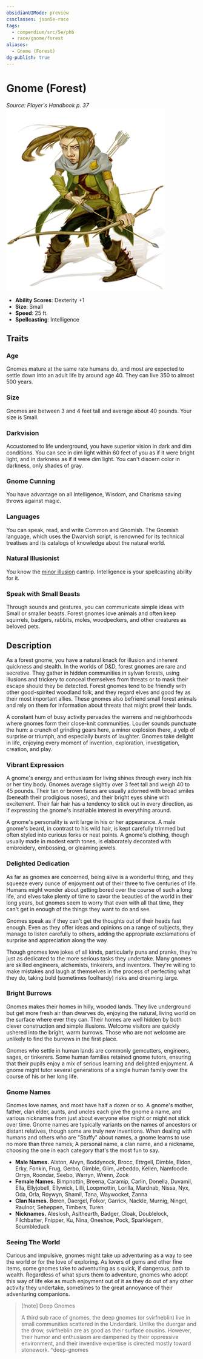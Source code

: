 ```yaml
---
obsidianUIMode: preview
cssclasses: json5e-race
tags:
  - compendium/src/5e/phb
  - race/gnome/forest
aliases:
  - Gnome (Forest)
dg-publish: true
---
```

# Gnome (Forest)
*Source: Player's Handbook p. 37*  
![](https://raw.githubusercontent.com/5etools-mirror-2/5etools-img/main/races/PHB/Gnome.webp#right)  

- **Ability Scores**: Dexterity +1
- **Size**: Small
- **Speed**: 25 ft.
- **Spellcasting**: Intelligence

## Traits

### Age

Gnomes mature at the same rate humans do, and most are expected to settle down into an adult life by around age 40. They can live 350 to almost 500 years.

### Size

Gnomes are between 3 and 4 feet tall and average about 40 pounds. Your size is Small.

### Darkvision

Accustomed to life underground, you have superior vision in dark and dim conditions. You can see in dim light within 60 feet of you as if it were bright light, and in darkness as if it were dim light. You can't discern color in darkness, only shades of gray.

### Gnome Cunning

You have advantage on all Intelligence, Wisdom, and Charisma saving throws against magic.

### Languages

You can speak, read, and write Common and Gnomish. The Gnomish language, which uses the Dwarvish script, is renowned for its technical treatises and its catalogs of knowledge about the natural world.

### Natural Illusionist

You know the [minor illusion](/Admin/CLI/spells/minor-illusion.md) cantrip. Intelligence is your spellcasting ability for it.

### Speak with Small Beasts

Through sounds and gestures, you can communicate simple ideas with Small or smaller beasts. Forest gnomes love animals and often keep squirrels, badgers, rabbits, moles, woodpeckers, and other creatures as beloved pets.

## Description

As a forest gnome, you have a natural knack for illusion and inherent quickness and stealth. In the worlds of D&D, forest gnomes are rare and secretive. They gather in hidden communities in sylvan forests, using illusions and trickery to conceal themselves from threats or to mask their escape should they be detected. Forest gnomes tend to be friendly with other good-spirited woodland folk, and they regard elves and good fey as their most important allies. These gnomes also befriend small forest animals and rely on them for information about threats that might prowl their lands.

A constant hum of busy activity pervades the warrens and neighborhoods where gnomes form their close-knit communities. Louder sounds punctuate the hum: a crunch of grinding gears here, a minor explosion there, a yelp of surprise or triumph, and especially bursts of laughter. Gnomes take delight in life, enjoying every moment of invention, exploration, investigation, creation, and play.

### Vibrant Expression

A gnome's energy and enthusiasm for living shines through every inch his or her tiny body. Gnomes average slightly over 3 feet tall and weigh 40 to 45 pounds. Their tan or brown faces are usually adorned with broad smiles (beneath their prodigious noses), and their bright eyes shine with excitement. Their fair hair has a tendency to stick out in every direction, as if expressing the gnome's insatiable interest in everything around.

A gnome's personality is writ large in his or her appearance. A male gnome's beard, in contrast to his wild hair, is kept carefully trimmed but often styled into curious forks or neat points. A gnome's clothing, though usually made in modest earth tones, is elaborately decorated with embroidery, embossing, or gleaming jewels.

### Delighted Dedication

As far as gnomes are concerned, being alive is a wonderful thing, and they squeeze every ounce of enjoyment out of their three to five centuries of life. Humans might wonder about getting bored over the course of such a long life, and elves take plenty of time to savor the beauties of the world in their long years, but gnomes seem to worry that even with all that time, they can't get in enough of the things they want to do and see.

Gnomes speak as if they can't get the thoughts out of their heads fast enough. Even as they offer ideas and opinions on a range of subjects, they manage to listen carefully to others, adding the appropriate exclamations of surprise and appreciation along the way.

Though gnomes love jokes of all kinds, particularly puns and pranks, they're just as dedicated to the more serious tasks they undertake. Many gnomes are skilled engineers, alchemists, tinkerers, and inventors. They're willing to make mistakes and laugh at themselves in the process of perfecting what they do, taking bold (sometimes foolhardy) risks and dreaming large.

### Bright Burrows

Gnomes makes their homes in hilly, wooded lands. They live underground but get more fresh air than dwarves do, enjoying the natural, living world on the surface where ever they can. Their homes are well hidden by both clever construction and simple illusions. Welcome visitors are quickly ushered into the bright, warm burrows. Those who are not welcome are unlikely to find the burrows in the first place.

Gnomes who settle in human lands are commonly gemcutters, engineers, sages, or tinkerers. Some human families retained gnome tutors, ensuring that their pupils enjoy a mix of serious learning and delighted enjoyment. A gnome might tutor several generations of a single human family over the course of his or her long life.

### Gnome Names

Gnomes love names, and most have half a dozen or so. A gnome's mother, father, clan elder, aunts, and uncles each give the gnome a name, and various nicknames from just about everyone else might or might not stick over time. Gnome names are typically variants on the names of ancestors or distant relatives, though some are truly new inventions. When dealing with humans and others who are "Stuffy" about names, a gnome learns to use no more than three names; A personal name, a clan name, and a nickname, choosing the one in each category that's the most fun to say.

- **Male Names.** Alston, Alvyn, Boddynock, Brocc, Ettrgell, Dimble, Eldon, Erky, Fonkin, Frug, Gerbo, Gimble, Glim, Jebeddo, Kellen, Namfoodle. Orryn, Roondar, Seebo, Warryn, Wrenn, Zook  
- **Female Names.** Bimpnottin, Breena, Caramip, Carlin, Donella, Duvamil, Ella, Ellyjobell, Ellywick, Lilli, Loopmottin, Lorilla, Mardnab, Nissa, Nyx, Oda, Orla, Roywyn, Shamil, Tana, Waywocket, Zanna  
- **Clan Names.** Beren, Daergel, Folkor, Garrick, Nackle, Murnig, Ningcl, Raulnor, Seheppen, Timbers, Turen  
- **Nicknames.** Aleslosh, Aslthearth, Badger, Cloak, Doublelock, Filchbatter, Fnipper, Ku, Nina, Oneshoe, Pock, Sparklegem, Scumbleduck  

### Seeing The World

Curious and impulsive, gnomes might take up adventuring as a way to see the world or for the love of exploring. As lovers of gems and other fine items, some gnomes take to adventuring as s quick, if dangerous, path to wealth. Regardless of what spurs them to adventure, gnomes who adopt this way of life eke as much enjoyment out of it as they do out of any other activity they undertake, sometimes to the great annoyance of their adventuring companions.

> [!note] Deep Gnomes
> 
> A third sub race of gnomes, the deep gnomes (or svirfneblin) live in small communities scattered in the Underdark. Unlike the duergar and the drow, svirfneblin are as good as their surface cousins. However, their humor and enthusiasm are dampened by their oppressive environment, and their inventive expertise is directed mostly toward stonework.
^deep-gnomes
